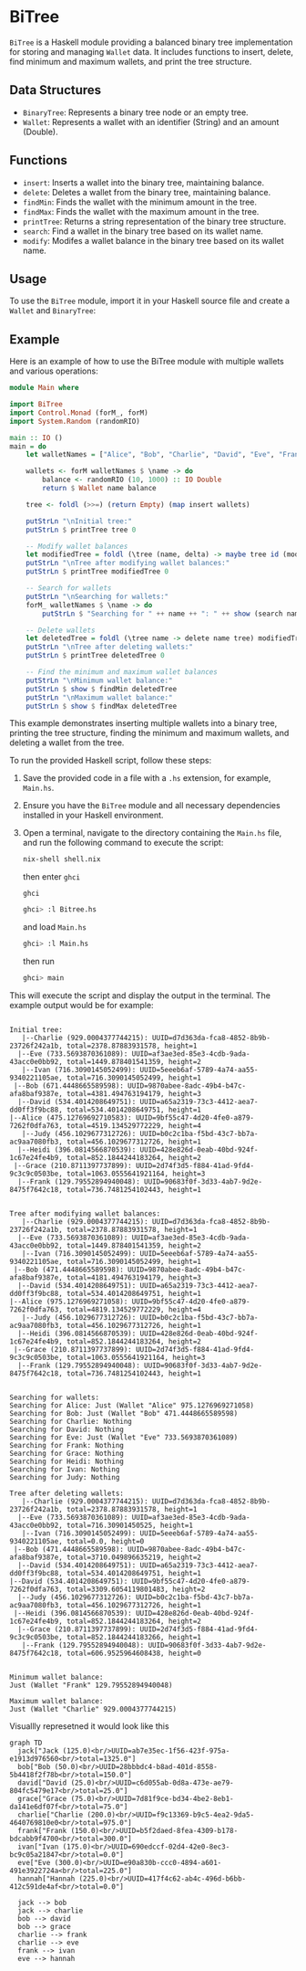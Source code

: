# BiTree

`BiTree` is a Haskell module providing a balanced binary tree implementation for storing and managing `Wallet` data. It includes functions to insert, delete, find minimum and maximum wallets, and print the tree structure.

## Data Structures

- `BinaryTree`: Represents a binary tree node or an empty tree.
- `Wallet`: Represents a wallet with an identifier (String) and an amount (Double).

## Functions

- `insert`: Inserts a wallet into the binary tree, maintaining balance.
- `delete`: Deletes a wallet from the binary tree, maintaining balance.
- `findMin`: Finds the wallet with the minimum amount in the tree.
- `findMax`: Finds the wallet with the maximum amount in the tree.
- `printTree`: Returns a string representation of the binary tree structure.
- `search`: Find a wallet in the binary tree based on its wallet name.
- `modify`: Modifes a wallet balance in the binary tree based on its wallet name. 

## Usage

To use the `BiTree` module, import it in your Haskell source file and create a `Wallet` and `BinaryTree`:

## Example
Here is an example of how to use the BiTree module with multiple wallets and various operations:
```haskell
module Main where

import BiTree
import Control.Monad (forM_, forM)
import System.Random (randomRIO)

main :: IO ()
main = do
    let walletNames = ["Alice", "Bob", "Charlie", "David", "Eve", "Frank", "Grace", "Heidi", "Ivan", "Judy"]

    wallets <- forM walletNames $ \name -> do
        balance <- randomRIO (10, 1000) :: IO Double
        return $ Wallet name balance

    tree <- foldl (>>=) (return Empty) (map insert wallets)

    putStrLn "\nInitial tree:"
    putStrLn $ printTree tree 0

    -- Modify wallet balances
    let modifiedTree = foldl (\tree (name, delta) -> maybe tree id (modify name delta tree)) tree [("Alice", 500), ("Bob", -200)]
    putStrLn "\nTree after modifying wallet balances:"
    putStrLn $ printTree modifiedTree 0

    -- Search for wallets
    putStrLn "\nSearching for wallets:"
    forM_ walletNames $ \name -> do
        putStrLn $ "Searching for " ++ name ++ ": " ++ show (search name modifiedTree)

    -- Delete wallets
    let deletedTree = foldl (\tree name -> delete name tree) modifiedTree ["Alice", "Bob"]
    putStrLn "\nTree after deleting wallets:"
    putStrLn $ printTree deletedTree 0

    -- Find the minimum and maximum wallet balances
    putStrLn "\nMinimum wallet balance:"
    putStrLn $ show $ findMin deletedTree
    putStrLn "\nMaximum wallet balance:"
    putStrLn $ show $ findMax deletedTree

```
This example demonstrates inserting multiple wallets into a binary tree, printing the tree structure, finding the minimum and maximum wallets, and deleting a wallet from the tree.

To run the provided Haskell script, follow these steps:

1. Save the provided code in a file with a `.hs` extension, for example, `Main.hs`.

2. Ensure you have the `BiTree` module and all necessary dependencies installed in your Haskell environment.

3. Open a terminal, navigate to the directory containing the `Main.hs` file, and run the following command to execute the script:
    ```sh
    nix-shell shell.nix
    ```
    then enter `ghci`
    ```
    ghci
    ```
    ```sh
    ghci> :l Bitree.hs
    ```
    and load `Main.hs`
    ```sh
    ghci> :l Main.hs
    ```
    then run
    ```sh
    ghci> main
    ```
This will execute the script and display the output in the terminal.
The example output would be for example: 
```

Initial tree:
   |--Charlie (929.0004377744215): UUID=d7d363da-fca8-4852-8b9b-23726f242a1b, total=2378.87883931578, height=1
  |--Eve (733.5693870361089): UUID=af3ae3ed-85e3-4cdb-9ada-43acc0e0bb92, total=1449.878401541359, height=2
   |--Ivan (716.3090145052499): UUID=5eeeb6af-5789-4a74-aa55-9340221105ae, total=716.3090145052499, height=1
 |--Bob (671.4448665589598): UUID=9870abee-8adc-49b4-b47c-afa8baf9387e, total=4381.494763194179, height=3
  |--David (534.4014208649751): UUID=a65a2319-73c3-4412-aea7-dd0ff3f9bc88, total=534.4014208649751, height=1
|--Alice (475.12769692710583): UUID=9bf55c47-4d20-4fe0-a879-7262f0dfa763, total=4519.134529772229, height=4
   |--Judy (456.1029677312726): UUID=b0c2c1ba-f5bd-43c7-bb7a-ac9aa7080fb3, total=456.1029677312726, height=1
  |--Heidi (396.0814566870539): UUID=428e826d-0eab-40bd-924f-1c67e24fe4b9, total=852.1844244183264, height=2
 |--Grace (210.8711397737899): UUID=2d74f3d5-f884-41ad-9fd4-9c3c9c0503be, total=1063.0555641921164, height=3
  |--Frank (129.79552894940048): UUID=90683f0f-3d33-4ab7-9d2e-8475f7642c18, total=736.7481254102443, height=1


Tree after modifying wallet balances:
   |--Charlie (929.0004377744215): UUID=d7d363da-fca8-4852-8b9b-23726f242a1b, total=2378.87883931578, height=1
  |--Eve (733.5693870361089): UUID=af3ae3ed-85e3-4cdb-9ada-43acc0e0bb92, total=1449.878401541359, height=2
   |--Ivan (716.3090145052499): UUID=5eeeb6af-5789-4a74-aa55-9340221105ae, total=716.3090145052499, height=1
 |--Bob (471.4448665589598): UUID=9870abee-8adc-49b4-b47c-afa8baf9387e, total=4181.494763194179, height=3
  |--David (534.4014208649751): UUID=a65a2319-73c3-4412-aea7-dd0ff3f9bc88, total=534.4014208649751, height=1
|--Alice (975.1276969271058): UUID=9bf55c47-4d20-4fe0-a879-7262f0dfa763, total=4819.134529772229, height=4
   |--Judy (456.1029677312726): UUID=b0c2c1ba-f5bd-43c7-bb7a-ac9aa7080fb3, total=456.1029677312726, height=1
  |--Heidi (396.0814566870539): UUID=428e826d-0eab-40bd-924f-1c67e24fe4b9, total=852.1844244183264, height=2
 |--Grace (210.8711397737899): UUID=2d74f3d5-f884-41ad-9fd4-9c3c9c0503be, total=1063.0555641921164, height=3
  |--Frank (129.79552894940048): UUID=90683f0f-3d33-4ab7-9d2e-8475f7642c18, total=736.7481254102443, height=1


Searching for wallets:
Searching for Alice: Just (Wallet "Alice" 975.1276969271058)
Searching for Bob: Just (Wallet "Bob" 471.4448665589598)
Searching for Charlie: Nothing
Searching for David: Nothing
Searching for Eve: Just (Wallet "Eve" 733.5693870361089)
Searching for Frank: Nothing
Searching for Grace: Nothing
Searching for Heidi: Nothing
Searching for Ivan: Nothing
Searching for Judy: Nothing

Tree after deleting wallets:
   |--Charlie (929.0004377744215): UUID=d7d363da-fca8-4852-8b9b-23726f242a1b, total=2378.87883931578, height=1
  |--Eve (733.5693870361089): UUID=af3ae3ed-85e3-4cdb-9ada-43acc0e0bb92, total=716.30901450525, height=1
   |--Ivan (716.3090145052499): UUID=5eeeb6af-5789-4a74-aa55-9340221105ae, total=0.0, height=0
 |--Bob (471.4448665589598): UUID=9870abee-8adc-49b4-b47c-afa8baf9387e, total=3710.049896635219, height=2
  |--David (534.4014208649751): UUID=a65a2319-73c3-4412-aea7-dd0ff3f9bc88, total=534.4014208649751, height=1
|--David (534.4014208649751): UUID=9bf55c47-4d20-4fe0-a879-7262f0dfa763, total=3309.6054119801483, height=2
  |--Judy (456.1029677312726): UUID=b0c2c1ba-f5bd-43c7-bb7a-ac9aa7080fb3, total=456.1029677312726, height=1
 |--Heidi (396.0814566870539): UUID=428e826d-0eab-40bd-924f-1c67e24fe4b9, total=852.1844244183264, height=2
  |--Grace (210.8711397737899): UUID=2d74f3d5-f884-41ad-9fd4-9c3c9c0503be, total=852.1844244183266, height=1
   |--Frank (129.79552894940048): UUID=90683f0f-3d33-4ab7-9d2e-8475f7642c18, total=606.9525964608438, height=0


Minimum wallet balance:
Just (Wallet "Frank" 129.79552894940048)

Maximum wallet balance:
Just (Wallet "Charlie" 929.0004377744215)
```
Visuallly represetned it would look like this 
```mermaid
graph TD
  jack["Jack (125.0)<br/>UUID=ab7e35ec-1f56-423f-975a-e1913d976560<br/>total=1325.0"]
  bob["Bob (50.0)<br/>UUID=28bbbdc4-b8ad-401d-8558-5b4418f2f78b<br/>total=150.0"]
  david["David (25.0)<br/>UUID=c6d055ab-0d8a-473e-ae79-804fc5479e17<br/>total=25.0"]
  grace["Grace (75.0)<br/>UUID=7d81f9ce-bd34-4be2-8eb1-da141e6df07f<br/>total=75.0"]
  charlie["Charlie (200.0)<br/>UUID=f9c13369-b9c5-4ea2-9da5-4640769810e0<br/>total=975.0"]
  frank["Frank (150.0)<br/>UUID=b5f2daed-8fea-4309-b178-bdcabb9f4700<br/>total=300.0"]
  ivan["Ivan (175.0)<br/>UUID=690edccf-02d4-42e0-8ec3-bc9c05a21847<br/>total=0.0"]
  eve["Eve (300.0)<br/>UUID=e90a830b-ccc0-4894-a601-491e3922724a<br/>total=225.0"]
  hannah["Hannah (225.0)<br/>UUID=417f4c62-ab4c-496d-b6bb-412c591de4af<br/>total=0.0"]
  
  jack --> bob
  jack --> charlie
  bob --> david
  bob --> grace
  charlie --> frank
  charlie --> eve
  frank --> ivan
  eve --> hannah

```
